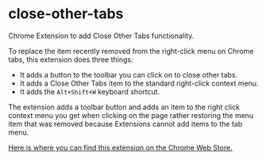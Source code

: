 # close-other-tabs
Chrome Extension to add Close Other Tabs functionality.

To replace the item recently removed from the right-click menu on Chrome tabs, this extension does three things:

* It adds a button to the toolbar you can click on to close other tabs.
* It adds a Close Other Tabs item to the standard right-click context menu.
* It adds the `Alt+Shift+W` keyboard shortcut.

The extension adds a toolbar button and adds an item to the right click context menu you get when clicking on the page rather restoring the menu item that was removed because Extensions cannot add items to the tab menu.

[Here is where you can find this extension on the Chrome Web Store.][1]

[1]: https://chrome.google.com/webstore/detail/close-other-tabs/hlgfnmhokcceeipoadecmcgfijbnjpjm
